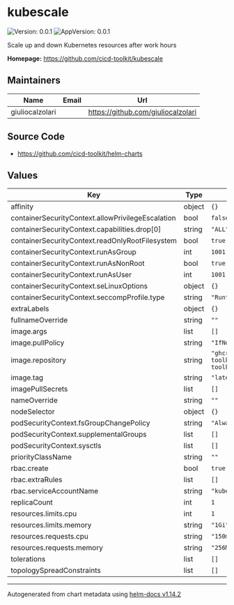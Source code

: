 # kubescale

![Version: 0.0.1](https://img.shields.io/badge/Version-0.0.1-informational?style=flat-square) ![AppVersion: 0.0.1](https://img.shields.io/badge/AppVersion-0.0.1-informational?style=flat-square)

Scale up and down Kubernetes resources after work hours

**Homepage:** <https://github.com/cicd-toolkit/kubescale>

## Maintainers

| Name | Email | Url |
| ---- | ------ | --- |
| giuliocalzolari |  | <https://github.com/giuliocalzolari> |

## Source Code

* <https://github.com/cicd-toolkit/helm-charts>

## Values

| Key | Type | Default | Description |
|-----|------|---------|-------------|
| affinity | object | `{}` |  |
| containerSecurityContext.allowPrivilegeEscalation | bool | `false` |  |
| containerSecurityContext.capabilities.drop[0] | string | `"ALL"` |  |
| containerSecurityContext.readOnlyRootFilesystem | bool | `true` |  |
| containerSecurityContext.runAsGroup | int | `1001` |  |
| containerSecurityContext.runAsNonRoot | bool | `true` |  |
| containerSecurityContext.runAsUser | int | `1001` |  |
| containerSecurityContext.seLinuxOptions | object | `{}` |  |
| containerSecurityContext.seccompProfile.type | string | `"RuntimeDefault"` |  |
| extraLabels | object | `{}` |  |
| fullnameOverride | string | `""` |  |
| image.args | list | `[]` |  |
| image.pullPolicy | string | `"IfNotPresent"` |  |
| image.repository | string | `"ghcr.io/cicd-toolkit/cicd-toolkit/kubescale"` |  |
| image.tag | string | `"latest"` |  |
| imagePullSecrets | list | `[]` |  |
| nameOverride | string | `""` |  |
| nodeSelector | object | `{}` |  |
| podSecurityContext.fsGroupChangePolicy | string | `"Always"` |  |
| podSecurityContext.supplementalGroups | list | `[]` |  |
| podSecurityContext.sysctls | list | `[]` |  |
| priorityClassName | string | `""` |  |
| rbac.create | bool | `true` |  |
| rbac.extraRules | list | `[]` |  |
| rbac.serviceAccountName | string | `"kubescale"` |  |
| replicaCount | int | `1` |  |
| resources.limits.cpu | int | `1` |  |
| resources.limits.memory | string | `"1Gi"` |  |
| resources.requests.cpu | string | `"150m"` |  |
| resources.requests.memory | string | `"256Mi"` |  |
| tolerations | list | `[]` |  |
| topologySpreadConstraints | list | `[]` |  |

----------------------------------------------
Autogenerated from chart metadata using [helm-docs v1.14.2](https://github.com/norwoodj/helm-docs/releases/v1.14.2)
